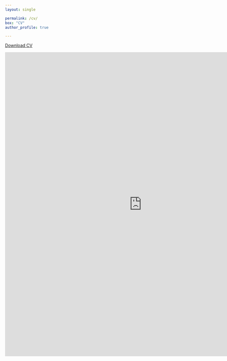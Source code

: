 ```yaml
---
layout: single

permalink: /cv/
box: "CV"
author_profile: true

---
```


<!-- {: .notice--info} -->
[Download CV](https://usu-my.sharepoint.com/:b:/g/personal/a02271983_aggies_usu_edu/ERfHAyU09N1CnNhsA5HnCEwBC7lCddFKGhwbvBpSuhyxoQ?e=ch2vqA&download=1)      

<iframe src="https://usu-my.sharepoint.com/personal/a02271983_aggies_usu_edu/_layouts/15/embed.aspx?UniqueId=2503c717-f434-42dd-9cd8-6c0391e7084c" width="900" height="1000" frameborder="0" scrolling="no" allowfullscreen title="Nikita_Fedik_CV.pdf"></iframe>